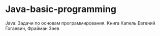 # Java-basic-programming
Java: Задачи по основам программирования. Книга Капель Евгений Гогаевич, Фрайман Зэев
